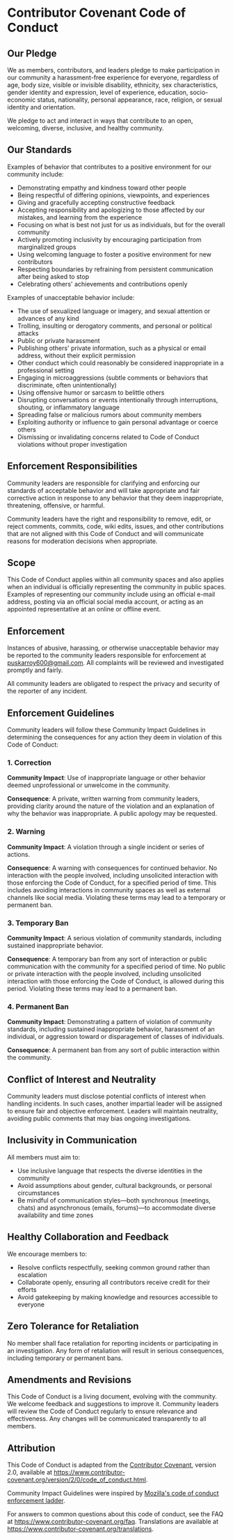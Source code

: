 # Contributor Covenant Code of Conduct

## Our Pledge

We as members, contributors, and leaders pledge to make participation in our community a harassment-free experience for everyone, regardless of age, body size, visible or invisible disability, ethnicity, sex characteristics, gender identity and expression, level of experience, education, socio-economic status, nationality, personal appearance, race, religion, or sexual identity and orientation.

We pledge to act and interact in ways that contribute to an open, welcoming, diverse, inclusive, and healthy community.

## Our Standards

Examples of behavior that contributes to a positive environment for our community include:

* Demonstrating empathy and kindness toward other people  
* Being respectful of differing opinions, viewpoints, and experiences  
* Giving and gracefully accepting constructive feedback  
* Accepting responsibility and apologizing to those affected by our mistakes, and learning from the experience  
* Focusing on what is best not just for us as individuals, but for the overall community  
* Actively promoting inclusivity by encouraging participation from marginalized groups  
* Using welcoming language to foster a positive environment for new contributors  
* Respecting boundaries by refraining from persistent communication after being asked to stop  
* Celebrating others' achievements and contributions openly  

Examples of unacceptable behavior include:

* The use of sexualized language or imagery, and sexual attention or advances of any kind  
* Trolling, insulting or derogatory comments, and personal or political attacks  
* Public or private harassment  
* Publishing others' private information, such as a physical or email address, without their explicit permission  
* Other conduct which could reasonably be considered inappropriate in a professional setting  
* Engaging in microaggressions (subtle comments or behaviors that discriminate, often unintentionally)  
* Using offensive humor or sarcasm to belittle others  
* Disrupting conversations or events intentionally through interruptions, shouting, or inflammatory language  
* Spreading false or malicious rumors about community members  
* Exploiting authority or influence to gain personal advantage or coerce others  
* Dismissing or invalidating concerns related to Code of Conduct violations without proper investigation  

## Enforcement Responsibilities

Community leaders are responsible for clarifying and enforcing our standards of acceptable behavior and will take appropriate and fair corrective action in response to any behavior that they deem inappropriate, threatening, offensive, or harmful.

Community leaders have the right and responsibility to remove, edit, or reject comments, commits, code, wiki edits, issues, and other contributions that are not aligned with this Code of Conduct and will communicate reasons for moderation decisions when appropriate.

## Scope

This Code of Conduct applies within all community spaces and also applies when an individual is officially representing the community in public spaces. Examples of representing our community include using an official e-mail address, posting via an official social media account, or acting as an appointed representative at an online or offline event.

## Enforcement

Instances of abusive, harassing, or otherwise unacceptable behavior may be reported to the community leaders responsible for enforcement at puskarroy600@gmail.com. All complaints will be reviewed and investigated promptly and fairly.

All community leaders are obligated to respect the privacy and security of the reporter of any incident.

## Enforcement Guidelines

Community leaders will follow these Community Impact Guidelines in determining the consequences for any action they deem in violation of this Code of Conduct:

### 1. Correction

**Community Impact**: Use of inappropriate language or other behavior deemed unprofessional or unwelcome in the community.

**Consequence**: A private, written warning from community leaders, providing clarity around the nature of the violation and an explanation of why the behavior was inappropriate. A public apology may be requested.

### 2. Warning

**Community Impact**: A violation through a single incident or series of actions.

**Consequence**: A warning with consequences for continued behavior. No interaction with the people involved, including unsolicited interaction with those enforcing the Code of Conduct, for a specified period of time. This includes avoiding interactions in community spaces as well as external channels like social media. Violating these terms may lead to a temporary or permanent ban.

### 3. Temporary Ban

**Community Impact**: A serious violation of community standards, including sustained inappropriate behavior.

**Consequence**: A temporary ban from any sort of interaction or public communication with the community for a specified period of time. No public or private interaction with the people involved, including unsolicited interaction with those enforcing the Code of Conduct, is allowed during this period. Violating these terms may lead to a permanent ban.

### 4. Permanent Ban

**Community Impact**: Demonstrating a pattern of violation of community standards, including sustained inappropriate behavior, harassment of an individual, or aggression toward or disparagement of classes of individuals.

**Consequence**: A permanent ban from any sort of public interaction within the community.

## Conflict of Interest and Neutrality

Community leaders must disclose potential conflicts of interest when handling incidents. In such cases, another impartial leader will be assigned to ensure fair and objective enforcement. Leaders will maintain neutrality, avoiding public comments that may bias ongoing investigations.

## Inclusivity in Communication

All members must aim to:

* Use inclusive language that respects the diverse identities in the community  
* Avoid assumptions about gender, cultural backgrounds, or personal circumstances  
* Be mindful of communication styles—both synchronous (meetings, chats) and asynchronous (emails, forums)—to accommodate diverse availability and time zones  

## Healthy Collaboration and Feedback

We encourage members to:

* Resolve conflicts respectfully, seeking common ground rather than escalation  
* Collaborate openly, ensuring all contributors receive credit for their efforts  
* Avoid gatekeeping by making knowledge and resources accessible to everyone  

## Zero Tolerance for Retaliation

No member shall face retaliation for reporting incidents or participating in an investigation. Any form of retaliation will result in serious consequences, including temporary or permanent bans.

## Amendments and Revisions

This Code of Conduct is a living document, evolving with the community. We welcome feedback and suggestions to improve it. Community leaders will review the Code of Conduct regularly to ensure relevance and effectiveness. Any changes will be communicated transparently to all members.

## Attribution

This Code of Conduct is adapted from the [Contributor Covenant][homepage], version 2.0, available at https://www.contributor-covenant.org/version/2/0/code_of_conduct.html.

Community Impact Guidelines were inspired by [Mozilla's code of conduct enforcement ladder](https://github.com/mozilla/diversity).

[homepage]: https://www.contributor-covenant.org

For answers to common questions about this code of conduct, see the FAQ at https://www.contributor-covenant.org/faq. Translations are available at https://www.contributor-covenant.org/translations.
